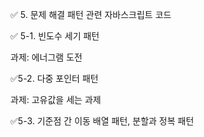 ✅ 5. 문제 해결 패턴 관련 자바스크립트 코드

✅ 5-1. 빈도수 세기 패턴

과제: 에너그램 도전


 ✅5-2. 다중 포인터 패턴

과제: 고유값을 세는 과제


 ✅5-3. 기준점 간 이동 배열 패턴, 분할과 정복 패턴
